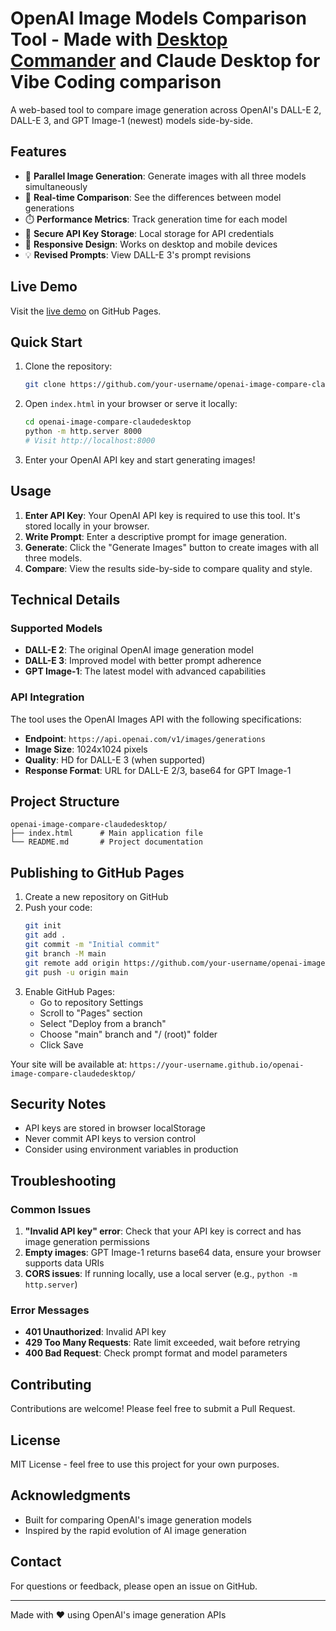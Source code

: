 # OpenAI Image Models Comparison Tool - Made with [Desktop Commander](https://desktopcommander.app/) and Claude Desktop for Vibe Coding comparison

A web-based tool to compare image generation across OpenAI's DALL-E 2, DALL-E 3, and GPT Image-1 (newest) models side-by-side.

## Features

- 🎨 **Parallel Image Generation**: Generate images with all three models simultaneously
- 🔄 **Real-time Comparison**: See the differences between model generations
- ⏱️ **Performance Metrics**: Track generation time for each model
- 🔐 **Secure API Key Storage**: Local storage for API credentials
- 📱 **Responsive Design**: Works on desktop and mobile devices
- 💡 **Revised Prompts**: View DALL-E 3's prompt revisions

## Live Demo

Visit the [live demo](https://wonderwhy-er.github.io/openai-image-compare-claudedesktop/) on GitHub Pages.

## Quick Start

1. Clone the repository:
   ```bash
   git clone https://github.com/your-username/openai-image-compare-claudedesktop.git
   ```

2. Open `index.html` in your browser or serve it locally:
   ```bash
   cd openai-image-compare-claudedesktop
   python -m http.server 8000
   # Visit http://localhost:8000
   ```

3. Enter your OpenAI API key and start generating images!

## Usage

1. **Enter API Key**: Your OpenAI API key is required to use this tool. It's stored locally in your browser.
2. **Write Prompt**: Enter a descriptive prompt for image generation.
3. **Generate**: Click the "Generate Images" button to create images with all three models.
4. **Compare**: View the results side-by-side to compare quality and style.

## Technical Details

### Supported Models

- **DALL-E 2**: The original OpenAI image generation model
- **DALL-E 3**: Improved model with better prompt adherence
- **GPT Image-1**: The latest model with advanced capabilities

### API Integration

The tool uses the OpenAI Images API with the following specifications:

- **Endpoint**: `https://api.openai.com/v1/images/generations`
- **Image Size**: 1024x1024 pixels
- **Quality**: HD for DALL-E 3 (when supported)
- **Response Format**: URL for DALL-E 2/3, base64 for GPT Image-1

## Project Structure

```
openai-image-compare-claudedesktop/
├── index.html      # Main application file
└── README.md       # Project documentation
```

## Publishing to GitHub Pages

1. Create a new repository on GitHub
2. Push your code:
   ```bash
   git init
   git add .
   git commit -m "Initial commit"
   git branch -M main
   git remote add origin https://github.com/your-username/openai-image-compare-claudedesktop.git
   git push -u origin main
   ```
3. Enable GitHub Pages:
   - Go to repository Settings
   - Scroll to "Pages" section
   - Select "Deploy from a branch"
   - Choose "main" branch and "/ (root)" folder
   - Click Save

Your site will be available at: `https://your-username.github.io/openai-image-compare-claudedesktop/`

## Security Notes

- API keys are stored in browser localStorage
- Never commit API keys to version control
- Consider using environment variables in production

## Troubleshooting

### Common Issues

1. **"Invalid API key" error**: Check that your API key is correct and has image generation permissions
2. **Empty images**: GPT Image-1 returns base64 data, ensure your browser supports data URIs
3. **CORS issues**: If running locally, use a local server (e.g., `python -m http.server`)

### Error Messages

- **401 Unauthorized**: Invalid API key
- **429 Too Many Requests**: Rate limit exceeded, wait before retrying
- **400 Bad Request**: Check prompt format and model parameters

## Contributing

Contributions are welcome! Please feel free to submit a Pull Request.

## License

MIT License - feel free to use this project for your own purposes.

## Acknowledgments

- Built for comparing OpenAI's image generation models
- Inspired by the rapid evolution of AI image generation

## Contact

For questions or feedback, please open an issue on GitHub.

---

Made with ❤️ using OpenAI's image generation APIs

